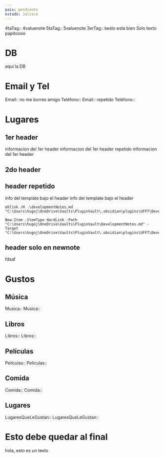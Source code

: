 ```yaml
---
pais: pendiente
estado: Jalisco
---
```

4taTag:: 4valuenote
5taTag:: 5valuenote
3erTag:: kesto esta bien
Solo texto papitoooo

# DB
aquí la DB

# Email y Tel
Email:: no me borres amigo
Teléfono::
Email::  repetido
Teléfono::

# Lugares

## 1er header
informacion del 1er header
informacion del 1er header  repetido
informacion del 1er header

## 2do header

## header repetido
info del template bajo el header
info del template bajo el header
```
mklink /H .\developmentNotes.md "C:\Users\hugoj\OneDrive\Vaults\PluginVault\.obsidian\plugins\UFFT\DevelopmentNotes.md"

New-Item -ItemType HardLink -Path "C:\Users\hugoj\OneDrive\Vaults\PluginVault\DevelopmentNotes.md" -Target "C:\Users\hugoj\OneDrive\Vaults\PluginVault\.obsidian\plugins\UFFT\DevelopmentNotes.md"

```


## header solo en newnote
fdsaf

# Gustos

## Música
Musica::
Musica::

## Libros
Libros::
Libros::

## Películas
Películas::
Películas::

## Comida
Comida::
Comida::

## Lugares
LugaresQueLeGustan::
LugaresQueLeGustan::

# Esto debe quedar al final
hola, esto es un texto
